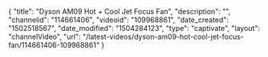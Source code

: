 {
    "title": "Dyson AM09 Hot + Cool Jet Focus Fan",
    "description": "",
    "channelid": "114661406",
    "videoid": "109968861",
    "date_created": "1502518567",
    "date_modified": "1504284123",
    "type": "captivate",
    "layout": "channelVideo",
    "url": "\/latest-videos\/dyson-am09-hot-cool-jet-focus-fan\/114661406-109968861"
}